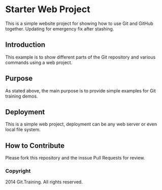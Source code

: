 # Starter Web Project

This is a simple website project for showing how to use Git and GitHub together. Updating for emergency fix after stashing.

## Introduction

This example is to show different parts of the Git repository and various commands using a web project.

## Purpose

As stated above, the main purpose is to provide simple examples for Git training demos.

## Deployment

This is a simple web project, deployment can be any web server or even local file system.

## How to Contribute

Please fork this repository and the inssue Pull Requests for review.

### Copyright 

2014 Git.Training. All rights reserved.
